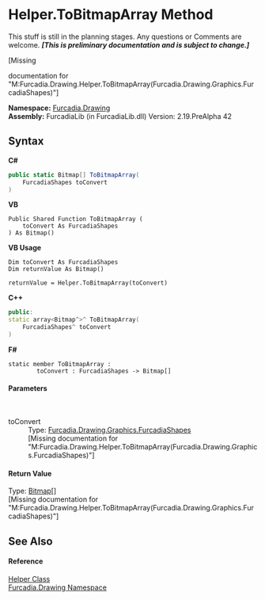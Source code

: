 # Helper.ToBitmapArray Method 
This stuff is still in the planning stages. Any questions or Comments are welcome. _**\[This is preliminary documentation and is subject to change.\]**_

\[Missing <summary> documentation for "M:Furcadia.Drawing.Helper.ToBitmapArray(Furcadia.Drawing.Graphics.FurcadiaShapes)"\]

**Namespace:**&nbsp;<a href="N_Furcadia_Drawing">Furcadia.Drawing</a><br />**Assembly:**&nbsp;FurcadiaLib (in FurcadiaLib.dll) Version: 2.19.PreAlpha 42

## Syntax

**C#**<br />
``` C#
public static Bitmap[] ToBitmapArray(
	FurcadiaShapes toConvert
)
```

**VB**<br />
``` VB
Public Shared Function ToBitmapArray ( 
	toConvert As FurcadiaShapes
) As Bitmap()
```

**VB Usage**<br />
``` VB Usage
Dim toConvert As FurcadiaShapes
Dim returnValue As Bitmap()

returnValue = Helper.ToBitmapArray(toConvert)
```

**C++**<br />
``` C++
public:
static array<Bitmap^>^ ToBitmapArray(
	FurcadiaShapes^ toConvert
)
```

**F#**<br />
``` F#
static member ToBitmapArray : 
        toConvert : FurcadiaShapes -> Bitmap[] 

```


#### Parameters
&nbsp;<dl><dt>toConvert</dt><dd>Type: <a href="T_Furcadia_Drawing_Graphics_FurcadiaShapes">Furcadia.Drawing.Graphics.FurcadiaShapes</a><br />\[Missing <param name="toConvert"/> documentation for "M:Furcadia.Drawing.Helper.ToBitmapArray(Furcadia.Drawing.Graphics.FurcadiaShapes)"\]</dd></dl>

#### Return Value
Type: <a href="http://msdn2.microsoft.com/en-us/library/4e7y164x" target="_blank">Bitmap</a>[]<br />\[Missing <returns> documentation for "M:Furcadia.Drawing.Helper.ToBitmapArray(Furcadia.Drawing.Graphics.FurcadiaShapes)"\]

## See Also


#### Reference
<a href="T_Furcadia_Drawing_Helper">Helper Class</a><br /><a href="N_Furcadia_Drawing">Furcadia.Drawing Namespace</a><br />
